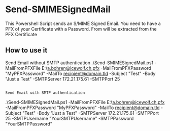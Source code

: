 # Send-SMIMESignedMail
This Powershell Script sends an S/MIME Signed Email. 
You need to have a PFX of your Certificate with a Password.
From will be extracted from the PFX Certificate

## How to use it

Send Email without SMTP authentication
.\Send-SMIMESignedMail.ps1 -MailFromPFXFile E:\a.bohren@icewolf.ch.pfx -MailFromPFXPassword "MyPFXPassword" -MailTo recipient@domain.tld -Subject "Test" -Body "Just a Test" -SMTPServer 172.21.175.61 -SMTPPort 25 
```

Send Email with SMTP authentication
```
.\Send-SMIMESignedMail.ps1 -MailFromPFXFile E:\a.bohren@icewolf.ch.pfx -MailFromPFXPassword "MyPFXPassword" -MailTo recipient@domain.tld -Subject "Test" -Body "Just a Test" -SMTPServer 172.21.175.61 -SMTPPort 25 -SMTPUsername "YourSMTPUsername" -SMTPPassword "YourSMTPPassword"
```